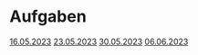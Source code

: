 # Aufgaben

[16.05.2023](./16.05.2023.md)
[23.05.2023](./23.05.2023.md)
[30.05.2023](./30.05.2023.md)
[06.06.2023](./06.06.2023.md)